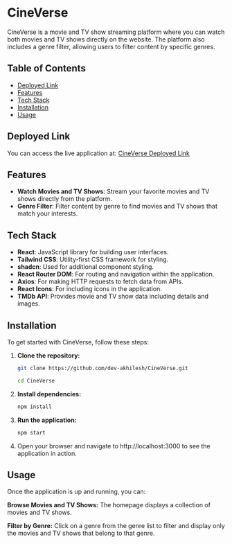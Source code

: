 # CineVerse

CineVerse is a movie and TV show streaming platform where you can watch both movies and TV shows directly on the website. The platform also includes a genre filter, allowing users to filter content by specific genres.

## Table of Contents
- [Deployed Link](#deployed-link)
- [Features](#features)
- [Tech Stack](#tech-stack)
- [Installation](#installation)
- [Usage](#usage)

## Deployed Link
You can access the live application at: [CineVerse Deployed Link](https://cine-verse-nu.vercel.app/)

## Features
- **Watch Movies and TV Shows**: Stream your favorite movies and TV shows directly from the platform.
- **Genre Filter**: Filter content by genre to find movies and TV shows that match your interests.

## Tech Stack
- **React**: JavaScript library for building user interfaces.
- **Tailwind CSS**: Utility-first CSS framework for styling.
- **shadcn**: Used for additional component styling.
- **React Router DOM**: For routing and navigation within the application.
- **Axios**: For making HTTP requests to fetch data from APIs.
- **React Icons**: For including icons in the application.
- **TMDb API**: Provides movie and TV show data including details and images.

## Installation
To get started with CineVerse, follow these steps:

1. **Clone the repository:**
   ```bash
   git clone https://github.com/dev-akhilesh/CineVerse.git
   ```
   ```bash
   cd CineVerse
   ```
2. **Install dependencies:**
   ```bash
   npm install
   ```
3. **Run the application:**
   ```bash
   npm start
   ```
4. Open your browser and navigate to http://localhost:3000 to see the application in action.


## Usage
Once the application is up and running, you can:

**Browse Movies and TV Shows:** The homepage displays a collection of movies and TV shows.

**Filter by Genre:** Click on a genre from the genre list to filter and display only the movies and TV shows that belong to that genre.
